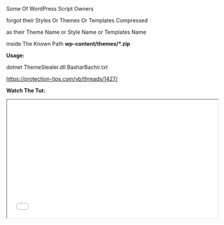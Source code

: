 <p>Some Of WordPress Script Owners</p>
<p>forgot their Styles Or Themes Or Templates Compressed</p>
<p>as their Theme Name or Style Name or Templates Name</p>
<p>inside The Known Path <strong>wp-content/themes/*.zip</strong></p>
<p><strong>Usage:</strong></p>
<p>dotnet ThemeStealer.dll BasharBachir.txt</p>
<p><a title="Tut Thread" href="https://protection-tips.com/vb/threads/1427/">https://protection-tips.com/vb/threads/1427/</a></p>
<p><strong>Watch The Tut:</strong></p>
<p><img src="https://youtu.be/fo7mvcZ8-Xg" alt="" /><iframe src="//www.youtube.com/embed/fo7mvcZ8-Xg" width="560" height="314" allowfullscreen="allowfullscreen"></iframe></p>
